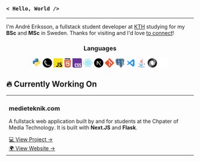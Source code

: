 ### `< Hello, World />`
--------------------------------
I'm André Eriksson, a fullstack student developer at [KTH](https://www.kth.se/) studying for my **BSc** and **MSc** in Sweden. Thanks for visiting and I'd love [to connect](https://www.linkedin.com/in/andr%C3%A9-eriksson-a0b05b329/)!

<h3 align="center">Languages</h3>
<p align="center">
  <code><img title="Python" height="25" src="images/python.svg"></code>
  <code><img title="Flask" height="25" src="images/flask.png"></code>
  <code><img title="JavaScript" height="25" src="images/js.svg"></code>
  <code><img title="HTML" height="25" src="images/html.svg"></code>
  <code><img title="CSS" height="25" src="images/css.png"></code>
  <code><img title="React" height="25" src="images/react.svg"></code>
  <code><img title="Next.JS" height="25" src="images/nextjs.png"></code>
  <code><img title="Git" height="25" src="images/git.svg"></code>
  <code><img title="PostgreSQL" height="25" src="images/postgresql.svg"></code>
  <code><img title="Visual Studio Code" height="25" src="images/vscode.png"></code>
  <code><img title="Java" height="25" src="images/java.svg"></code>
  <code><img title="JSON" height="25" src="images/json.svg"></code>
  <code><img title="GitHub" height="25" src="images/github.svg"></code>
</p>

## 🔥 Currently Working On
<table>
  <tr>
    <td width="500">
      <h3>medieteknik.com </h3>
      <p>A fullstack web application built by and for students at the Chpater of Media Technology. It is built with <strong>Next.JS</strong> and <strong>Flask</strong>.</p>
      <a href="https://github.com/medieteknik-kth/medieteknik.com/">💻 View Project →</a>
      <br />
      <a href="https://www.medieteknik.com/">🌍 View Website →</a>
      <br/>
    </td>
  </tr>
</table>